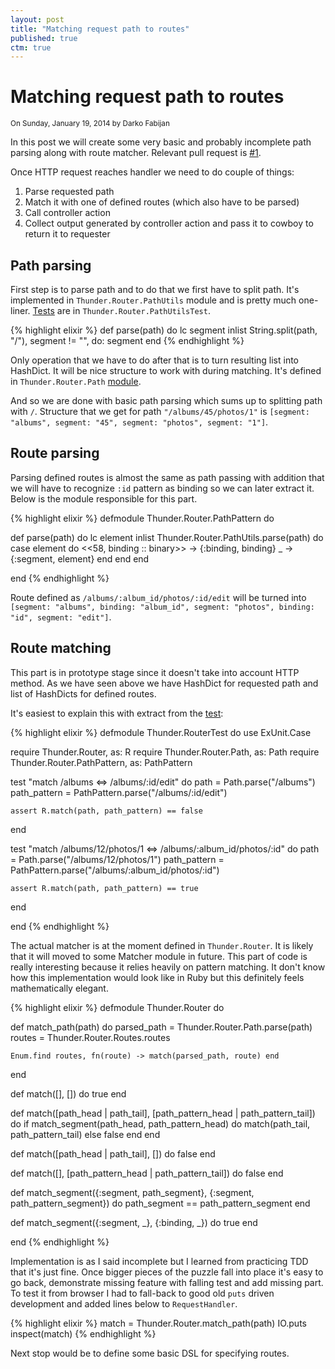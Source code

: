 ```yaml
---
layout: post
title: "Matching request path to routes"
published: true
ctm: true
---
```

# Matching request path to routes

<small>On Sunday, January 19, 2014 by Darko Fabijan</small>

In this post we will create some very basic and probably incomplete path parsing along with route matcher. Relevant pull request is [#1](https://github.com/thunder-ex/thunder/pull/1/files).

Once HTTP request reaches handler we need to do couple of things:

1. Parse requested path
2. Match it with one of defined routes (which also have to be parsed)
3. Call controller action
4. Collect output generated by controller action and pass it to cowboy to return it to requester
<p></p>

## Path parsing

First step is to parse path and to do that we first have to split path. It's implemented in `Thunder.Router.PathUtils` module and is pretty much one-liner. [Tests](https://github.com/thunder-ex/thunder/blob/3a1b751ef8d89c26bacfaba265eb4bb54091ac33/test/thunder/router/path_utils_test.exs) are in `Thunder.Router.PathUtilsTest`.

{% highlight elixir %}
def parse(path) do
  lc segment inlist String.split(path, "/"), segment != "", do: segment
end
{% endhighlight %}

Only operation that we have to do after that is to turn resulting list into HashDict. It will be nice structure to work with during matching. It's defined in `Thunder.Router.Path` [module](https://github.com/thunder-ex/thunder/blob/3a1b751ef8d89c26bacfaba265eb4bb54091ac33/lib/thunder/router/path.ex).

And so we are done with basic path parsing which sums up to splitting path with `/`. Structure that we get for path `"/albums/45/photos/1"` is `[segment: "albums", segment: "45", segment: "photos", segment: "1"]`.

## Route parsing

Parsing defined routes is almost the same as path passing with addition that we will have to recognize `:id` pattern as binding so we can later extract it. Below is the module responsible for this part.

{% highlight elixir %}
defmodule Thunder.Router.PathPattern do

  def parse(path) do
    lc element inlist Thunder.Router.PathUtils.parse(path) do
      case element do
        <<58, binding :: binary>> -> {:binding, binding}
        _ -> {:segment, element}
      end
    end
  end

end
{% endhighlight %}

Route defined as `/albums/:album_id/photos/:id/edit` will be turned into `[segment: "albums", binding: "album_id", segment: "photos", binding: "id", segment: "edit"]`.

## Route matching

This part is in prototype stage since it doesn't take into account HTTP method. As we have seen above we have HashDict for requested path and list of HashDicts for defined routes.

It's easiest to explain this with extract from the [test](https://github.com/thunder-ex/thunder/blob/8d217e693f5f30f6febbbcfe62dd4bcc96ebef7f/test/thunder/router_test.exs):

{% highlight elixir %}
defmodule Thunder.RouterTest do
  use ExUnit.Case

  require Thunder.Router, as: R
  require Thunder.Router.Path, as: Path
  require Thunder.Router.PathPattern, as: PathPattern

  test "match /albums <=> /albums/:id/edit" do
    path = Path.parse("/albums")
    path_pattern = PathPattern.parse("/albums/:id/edit")

    assert R.match(path, path_pattern) == false
  end

  test "match /albums/12/photos/1 <=> /albums/:album_id/photos/:id" do
    path = Path.parse("/albums/12/photos/1")
    path_pattern = PathPattern.parse("/albums/:album_id/photos/:id")

    assert R.match(path, path_pattern) == true
  end

end
{% endhighlight %}

The actual matcher is at the moment defined in `Thunder.Router`. It is likely that it will moved to some Matcher module in future. This part of code is really interesting because it relies heavily on pattern matching. It don't know how this implementation would look like in Ruby but this definitely feels mathematically elegant.

{% highlight elixir %}
defmodule Thunder.Router do

  def match_path(path) do
    parsed_path = Thunder.Router.Path.parse(path)
    routes = Thunder.Router.Routes.routes

    Enum.find routes, fn(route) -> match(parsed_path, route) end
  end

  def match([], []) do
    true
  end

  def match([path_head | path_tail], [path_pattern_head | path_pattern_tail]) do
    if match_segment(path_head, path_pattern_head) do
      match(path_tail, path_pattern_tail)
    else
      false
    end
  end

  def match([path_head | path_tail], []) do
    false
  end

  def match([], [path_pattern_head | path_pattern_tail]) do
    false
  end

  def match_segment({:segment, path_segment}, {:segment, path_pattern_segment}) do
    path_segment == path_pattern_segment
  end

  def match_segment({:segment, _}, {:binding, _}) do
    true
  end

end
{% endhighlight %}

Implementation is as I said incomplete but I learned from practicing TDD that it's just fine. Once bigger pieces of the puzzle fall into place it's easy to go back, demonstrate missing feature with falling test and add missing part. To test it from browser I had to fall-back to good old `puts` driven development and added lines below to `RequestHandler`.

{% highlight elixir %}
match = Thunder.Router.match_path(path)
IO.puts inspect(match)
{% endhighlight %}

Next stop would be to define some basic DSL for specifying routes.
